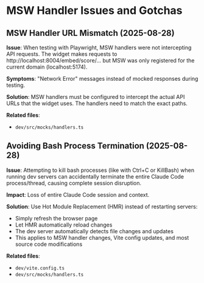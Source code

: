 # MSW Handler Issues and Gotchas

## MSW Handler URL Mismatch (2025-08-28)
**Issue**: When testing with Playwright, MSW handlers were not intercepting API requests. The widget makes requests to http://localhost:8004/embed/score/... but MSW was only registered for the current domain (localhost:5174).

**Symptoms**: "Network Error" messages instead of mocked responses during testing.

**Solution**: MSW handlers must be configured to intercept the actual API URLs that the widget uses. The handlers need to match the exact paths.

**Related files**: 
- `dev/src/mocks/handlers.ts`

## Avoiding Bash Process Termination (2025-08-28)
**Issue**: Attempting to kill bash processes (like with Ctrl+C or KillBash) when running dev servers can accidentally terminate the entire Claude Code process/thread, causing complete session disruption.

**Impact**: Loss of entire Claude Code session and context.

**Solution**: Use Hot Module Replacement (HMR) instead of restarting servers:
- Simply refresh the browser page
- Let HMR automatically reload changes
- The dev server automatically detects file changes and updates
- This applies to MSW handler changes, Vite config updates, and most source code modifications

**Related files**:
- `dev/vite.config.ts`
- `dev/src/mocks/handlers.ts`